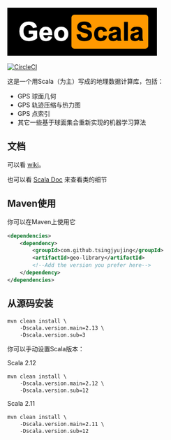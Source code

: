 ![geo-scala](logo.png)

[![CircleCI](https://circleci.com/gh/TsingJyujing/GeoScala.svg?style=svg)](https://circleci.com/gh/TsingJyujing/GeoScala)


这是一个用Scala（为主）写成的地理数据计算库，包括：
- GPS 球面几何
- GPS 轨迹压缩与热力图
- GPS 点索引
- 其它一些基于球面集合重新实现的机器学习算法

## 文档

可以看 [wiki](https://github.com/TsingJyujing/GeoScala/wiki)。

也可以看 [Scala Doc](https://tsingjyujing.github.io/geo-scala-doc/) 来查看类的细节

## Maven使用

你可以在Maven上使用它

```xml
<dependencies>
    <dependency>
        <groupId>com.github.tsingjyujing</groupId>
        <artifactId>geo-library</artifactId>
        <!--Add the version you prefer here-->
    </dependency>
</dependencies>
```

## 从源码安装

```shell script
mvn clean install \
    -Dscala.version.main=2.13 \
    -Dscala.version.sub=3
```

你可以手动设置Scala版本：

Scala 2.12

```shell script
mvn clean install \
    -Dscala.version.main=2.12 \
    -Dscala.version.sub=12
```

Scala 2.11
```shell script
mvn clean install \
    -Dscala.version.main=2.11 \
    -Dscala.version.sub=12
```